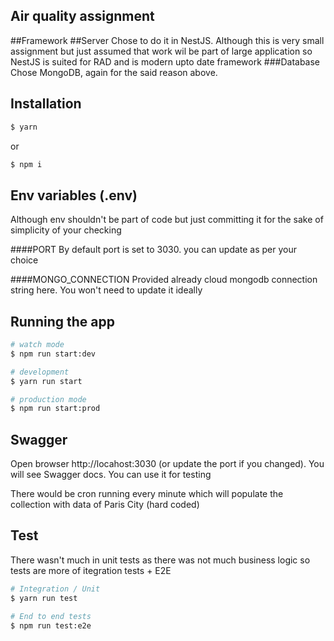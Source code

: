 ## Air quality assignment

##Framework
##Server
Chose to do it in NestJS. Although this is very small assignment but just assumed that work wil be part of large application so NestJS is suited for RAD and is modern upto date framework
###Database
Chose MongoDB, again for the said reason above.

## Installation

```bash
$ yarn
```
or 

```bash
$ npm i
```
## Env variables (.env)
Although env shouldn't be part of code but just committing it for the sake of simplicity of your checking

####PORT
By default port is set to 3030. you can update as per your choice

####MONGO_CONNECTION
Provided already cloud mongodb connection string here. You won't need to update it ideally

## Running the app

```bash
# watch mode
$ npm run start:dev

# development
$ yarn run start

# production mode
$ npm run start:prod
```

## Swagger
Open browser http://locahost:3030 (or update the port if you changed). You will see Swagger docs. You can use it for testing

There would be cron running every minute which will populate the collection with data of Paris City (hard coded)

## Test
There wasn't much in unit tests as there was not much business logic so tests are more of itegration tests + E2E
```bash
# Integration / Unit
$ yarn run test

# End to end tests
$ npm run test:e2e
```
